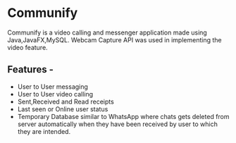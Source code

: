 # Communify
Communify is a video calling and messenger application made using Java,JavaFX,MySQL.
Webcam Capture API was used in implementing the video feature.
## Features -
* User to User messaging
* User to User video calling
* Sent,Received and Read receipts
* Last seen or Online user status
* Temporary Database similar to WhatsApp where chats gets deleted from server automatically when they have been received by user to which they are intended.


